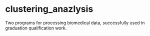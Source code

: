 # clustering_anazlysis
Two programs for processing biomedical data, successfully used in graduation qualification work.
